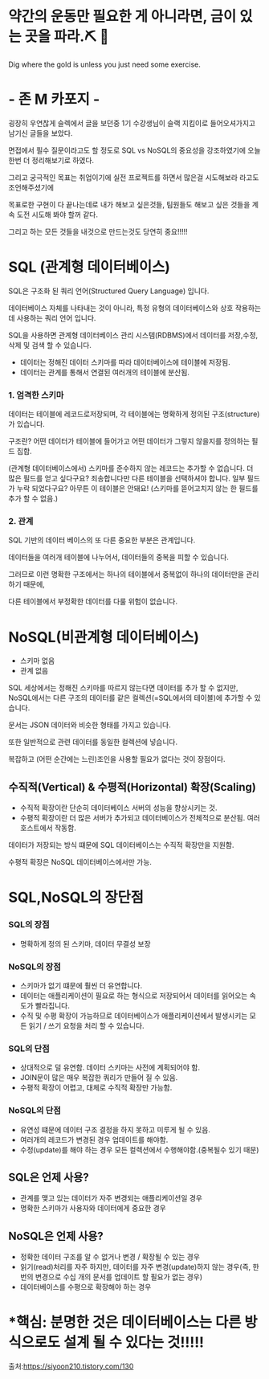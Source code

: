 # 약간의 운동만 필요한 게 아니라면, 금이 있는 곳을 파라.⛏ 🥇

Dig where the gold is unless you just need some exercise.

# - 존 M 카포지 - 

굉장히 우연찮게 슬렉에서 글을 보던중 1기 수강생님이 슬랙 지킴이로 들어오셔가지고 남기신 글들을 보았다.

면접에서 필수 질문이라고도 할 정도로 SQL vs NoSQL의 중요성을 강조하였기에 오늘 한번 더 정리해보기로 하였다.

그리고 궁극적인 목표는 취업이기에 실전 프로젝트를 하면서 많은걸 시도해보라 라고도 조언해주셨기에 

목표로한 구현이 다 끝나는데로 내가 해보고 싶은것들, 팀원들도 해보고 싶은 것들을 계속 도전 시도해 봐야 할꺼 같다. 

그리고 하는 모든 것들을 내것으로 만드는것도 당연히 중요!!!!!


# SQL (관계형 데이터베이스)

SQL은 구조화 된 쿼리 언어(Structured Query Language) 입니다.

데이터베이스 자체를 나타내는 것이 아니라, 특정 유형의 데이터베이스와 상호 작용하는데 사용하는 쿼리 언어 입니다.

SQL을 사용하면 관계형 데이터베이스 관리 시스템(RDBMS)에서 데이터를 저장,수정,삭제 및 검색 할 수 있습니다.

- 데이터는 정해진 데이터 스키마를 따라 데이터베이스에 테이블에 저장됨.
- 데이터는 관계를 통해서 연결된 여러개의 테이블에 분산됨.

### 1. 엄격한 스키마
데이터는 테이블에 레코드로저장되며, 각 테이블에는 명확하게 정의된 구조(structure)가 있습니다.

구조란? 어떤 데이터가 테이블에 들어가고 어떤 데이터가 그렇지 않을지를 정의하는 필드 집합.

(관계형 데이터베이스에서) 스키마를 준수하지 않는 레코드는 추가할 수 없습니다. 
더 많은 필드를 얻고 싶다구요? 죄송합니다만 다른 테이블을 선택하셔야 합니다. 
일부 필드가 누락 되었다구요? 아무튼 이 테이블은 안돼요! (스키마를 뜯어고치지 않는 한 필드를 추가 할 수 없음.)

### 2. 관계
SQL 기반의 데이터 베이스의 또 다른 중요한 부분은 관계입니다.

데이터들을 여러개 테이블에 나누어서, 데이터들의 중복을 피할 수 있습니다.

그러므로 이런 명확한 구조에서는 하나의 테이블에서 중복없이 하나의 데이터만을 관리하기 때문에, 

다른 테이블에서 부정확한 데이터를 다룰 위험이 없습니다.

# NoSQL(비관계형 데이터베이스)
- 스키마 없음
- 관계 없음

SQL 세상에서는 정해진 스키마를 따르지 않는다면 데이터를 추가 할 수 없지만, 
NoSQL에서는 다른 구조의 데이터를 같은 컬렉션(=SQL에서의 테이블)에 추가할 수 있습니다. 

문서는 JSON 데이터와 비슷한 형태를 가지고 있습니다. 

또한 일반적으로 관련 데이터를 동일한 컬렉션에 넣습니다.

복잡하고 (어떤 순간에는 느린)조인을 사용할 필요가 없다는 것이 장점이다.

## 수직적(Vertical) & 수평적(Horizontal) 확장(Scaling)
- 수직적 확장이란 단순히 데이터베이스 서버의 성능을 향상시키는 것.
- 수평적 확장이란 더 많은 서버가 추가되고 데이터베이스가 전체적으로 분산됨. 여러 호스트에서 작동함.

데이터가 저장되는 방식 떄문에 SQL 데이터베이스는 수직적 확장만을 지원함.

수평적 확장은 NoSQL 데이터베이스에서만 가능.

# SQL,NoSQL의 장단점

### SQL의 장점
- 명확하게 정의 된 스키마, 데이터 무결성 보장
### NoSQL의 장점
- 스키마가 없기 떄문에 훨씬 더 유연합니다.
- 데이터는 애플리케이션이 필요로 하는 형식으로 저장되어서 데이터를 읽어오는 속도가 빨라집니다.
- 수직 및 수평 확장이 가능하므로 데이터베이스가 애플리케이션에서 발생시키는 모든 읽기 / 쓰기 요청을 처리 할 수 있습니다.
### SQL의 단점
- 상대적으로 덜 유연함. 데이터 스키마는 사전에 계획되어야 함.
- JOIN문이 많은 매우 복잡한 쿼리가 만들어 질 수 있음.
- 수평적 확장이 어렵고, 대체로 수직적 확장만 가능함.
### NoSQL의 단점
- 유연성 떄문에 데이터 구조 결정을 하지 못하고 미루게 될 수 있음.
- 여러개의 레코드가 변경된 경우 업데이트를 해야함.
- 수정(update)를 해야 하는 경우 모든 컬렉션에서 수행해야함.(중복될수 있기 때문)

## SQL은 언제 사용?
- 관계를 맺고 있는 데이터가 자주 변경되는 애플리케이션일 경우
- 명확한 스키마가 사용자와 데이터에게 중요한 경우

## NoSQL은 언제 사용?
- 정확한 데이터 구조를 알 수 없거나 변경 / 확장될 수 있는 경우
- 읽기(read)처리를 자주 하지만, 데이터를 자주 변경(update)하지 않는 경우(즉, 한번의 변경으로 수십 개의 문서를 업데이트 할 필요가 없는 경우)
- 데이터베이스를 수평으로 확장해야 하는 경우

# *핵심: 분명한 것은 데이터베이스는 다른 방식으로도 설계 될 수 있다는 것!!!!!

출처:https://siyoon210.tistory.com/130
